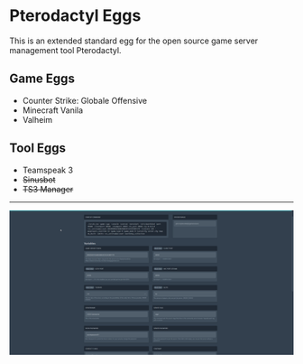 # Pterodactyl Eggs
This is an extended standard egg for the open source game server management tool Pterodactyl.

## Game Eggs
* Counter Strike: Globale Offensive
* Minecraft Vanila
* Valheim

## Tool Eggs
* Teamspeak 3
* ~~Sinusbot~~
* ~~TS3 Manager~~

---
![Image](https://github.com/Mashlex/Pterodactyl-Eggs/blob/b2e2f6e5685637bf565f52f8ec53508fdddec43f/img/csgo-optionen.gif)
